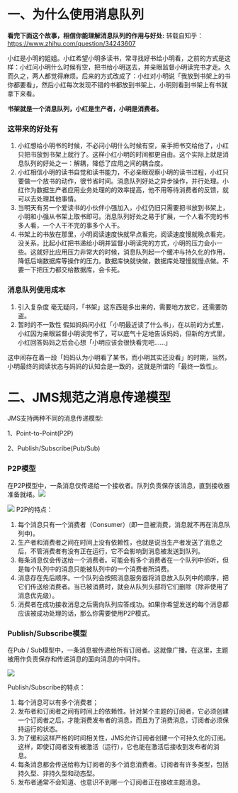 # 一、为什么使用消息队列

**看完下面这个故事，相信你能理解消息队列的作用与好处:**
转载自知乎：https://www.zhihu.com/question/34243607

小红是小明的姐姐。小红希望小明多读书，常寻找好书给小明看，之前的方式是这样：小红问小明什么时候有空，把书给小明送去，并亲眼监督小明读完书才走。久而久之，两人都觉得麻烦。后来的方式改成了：小红对小明说「我放到书架上的书你都要看」，然后小红每次发现不错的书都放到书架上，小明则看到书架上有书就拿下来看。

**书架就是一个消息队列，小红是生产者，小明是消费者。**

### 这带来的好处有

1. 小红想给小明书的时候，不必问小明什么时候有空，亲手把书交给他了，小红只把书放到书架上就行了。这样小红小明的时间都更自由。这个实际上就是消息队列的好处之一：解耦，降低了应用之间的耦合度。
2. 小红相信小明的读书自觉和读书能力，不必亲眼观察小明的读书过程，小红只要做一个放书的动作，很节省时间。消息队列好处之异步操作，并行处理。小红作为数据生产者应用业务处理的的效率提高，他不用等待消费者的反馈，就可以去处理其他事情。
3. 当明天有另一个爱读书的小伙伴小强加入，小红仍旧只需要把书放到书架上，小明和小强从书架上取书即可。消息队列好处之易于扩展，一个人看不完的书多人看，一个人干不完的事多个人干。
4. 书架上的书放在那里，小明阅读速度快就早点看完，阅读速度慢就晚点看完，没关系，比起小红把书递给小明并监督小明读完的方式，小明的压力会小一些。这就好比应用压力非常大的时候，消息队列起一个缓冲与持久化的作用，降低后端数据库等操作的压力。数据库快就快做，数据库处理慢就慢点做。不要一下把压力都交给数据库，会卡死。

### 消息队列使用成本

1. 引入复杂度
   毫无疑问，「书架」这东西是多出来的，需要地方放它，还需要防盗。
2. 暂时的不一致性
   假如妈妈问小红「小明最近读了什么书」，在以前的方式里，小红因为亲眼监督小明读完书了，可以底气十足地告诉妈妈，但新的方式里，小红回答妈妈之后会心想「小明应该会很快看完吧……」

这中间存在着一段「妈妈认为小明看了某书，而小明其实还没看」的时期，当然，小明最终的阅读状态与妈妈的认知会是一致的，这就是所谓的「最终一致性」。

# 二、JMS规范之消息传递模型

JMS支持两种不同的消息传递模型:

1、Point-to-Point(P2P)

2、Publish/Subscribe(Pub/Sub)

### P2P模型

在P2P模型中，一条消息仅传递给一个接收者。队列负责保存该消息，直到接收器准备就绪。![](https://cdn.jsdelivr.net/gh/krislinzhao/IMGcloud/img/20200506095001.png)

![](https://cdn.jsdelivr.net/gh/krislinzhao/IMGcloud/img/20200506095217.png)
P2P的特点：

1. 每个消息只有一个消费者（Consumer）(即一旦被消费，消息就不再在消息队列中)。
2. 生产者和消费者之间在时间上没有依赖性，也就是说当生产者发送了消息之后，不管消费者有没有正在运行，它不会影响到消息被发送到队列。
3. 每条消息仅会传送给一个消费者。可能会有多个消费者在一个队列中侦听，但是每个队列中的消息只能被队列中的一个消费者所消费。
4. 消息存在先后顺序。一个队列会按照消息服务器将消息放入队列中的顺序，把它们传送给消费者。当已被消费时，就会从队列头部将它们删除（除非使用了消息优先级）。
5. 消费者在成功接收消息之后需向队列应答成功。如果你希望发送的每个消息都应该被成功处理的话，那么你需要使用P2P模式。

### Publish/Subscribe模型

在Pub / Sub模型中，一条消息被传递给所有订阅者。这就像广播。在这里，主题被用作负责保存和传递消息的面向消息的中间件。

![](https://cdn.jsdelivr.net/gh/krislinzhao/IMGcloud/img/20200506095658.png)

Publish/Subscribe的特点：

1. 每个消息可以有多个消费者；
2. 发布者和订阅者之间有时间上的依赖性。针对某个主题的订阅者，它必须创建一个订阅者之后，才能消费发布者的消息，而且为了消费消息，订阅者必须保持运行的状态。
3. 为了缓和这样严格的时间相关性，JMS允许订阅者创建一个可持久化的订阅。这样，即使订阅者没有被激活（运行），它也能在激活后接收到发布者的消息。
4. 每条消息都会传送给称为订阅者的多个消息消费者。订阅者有许多类型，包括持久型、非持久型和动态型。
5. 发布者通常不会知道、也意识不到哪一个订阅者正在接收主题消息。